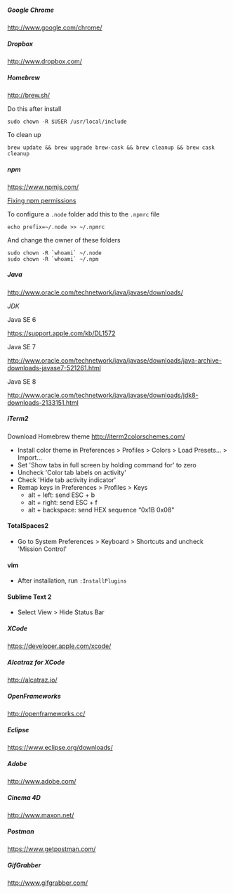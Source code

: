 ##### Google Chrome

http://www.google.com/chrome/

##### Dropbox

http://www.dropbox.com/

##### Homebrew

http://brew.sh/

Do this after install

```
sudo chown -R $USER /usr/local/include
```

To clean up

```
brew update && brew upgrade brew-cask && brew cleanup && brew cask cleanup
```

##### npm

https://www.npmjs.com/

[Fixing npm permissions](https://docs.npmjs.com/getting-started/fixing-npm-permissions)

To configure a `.node` folder add this to the `.npmrc` file

```
echo prefix=~/.node >> ~/.npmrc
```

And change the owner of these folders

```
sudo chown -R `whoami` ~/.node
sudo chown -R `whoami` ~/.npm
```

##### Java
http://www.oracle.com/technetwork/java/javase/downloads/

_JDK_

Java SE 6

https://support.apple.com/kb/DL1572

Java SE 7

http://www.oracle.com/technetwork/java/javase/downloads/java-archive-downloads-javase7-521261.html

Java SE 8

http://www.oracle.com/technetwork/java/javase/downloads/jdk8-downloads-2133151.html

##### iTerm2

Download Homebrew theme
http://iterm2colorschemes.com/

- Install color theme in Preferences > Profiles > Colors > Load Presets... > Import...
- Set 'Show tabs in full screen by holding command for' to zero
- Uncheck 'Color tab labels on activity'
- Check 'Hide tab activity indicator'
- Remap keys in Preferences > Profiles > Keys
  - alt + left: send ESC + b
  - alt + right: send ESC + f
  - alt + backspace: send HEX sequence “0x1B 0x08"

#### TotalSpaces2

- Go to System Preferences > Keyboard > Shortcuts and uncheck 'Mission Control'

#### vim

- After installation, run `:InstallPlugins`

#### Sublime Text 2

- Select View > Hide Status Bar

##### XCode
https://developer.apple.com/xcode/

##### Alcatraz for XCode
http://alcatraz.io/

##### OpenFrameworks
http://openframeworks.cc/

##### Eclipse
https://www.eclipse.org/downloads/

##### Adobe
http://www.adobe.com/

##### Cinema 4D
http://www.maxon.net/

##### Postman
https://www.getpostman.com/

##### GifGrabber
http://www.gifgrabber.com/
